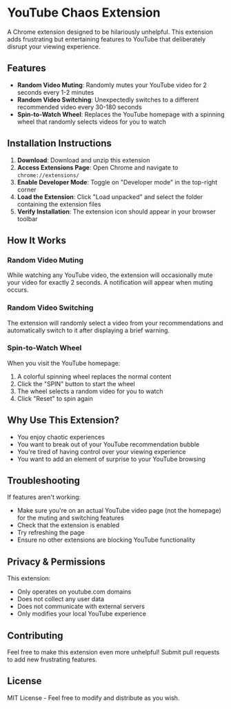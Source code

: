 # YouTube Chaos Extension

A Chrome extension designed to be hilariously unhelpful. This extension adds frustrating but entertaining features to YouTube that deliberately disrupt your viewing experience.

## Features

- **Random Video Muting**: Randomly mutes your YouTube video for 2 seconds every 1-2 minutes
- **Random Video Switching**: Unexpectedly switches to a different recommended video every 30-180 seconds
- **Spin-to-Watch Wheel**: Replaces the YouTube homepage with a spinning wheel that randomly selects videos for you to watch

## Installation Instructions

1. **Download**: Download and unzip this extension
2. **Access Extensions Page**: Open Chrome and navigate to `chrome://extensions/`
3. **Enable Developer Mode**: Toggle on "Developer mode" in the top-right corner
4. **Load the Extension**: Click "Load unpacked" and select the folder containing the extension files
5. **Verify Installation**: The extension icon should appear in your browser toolbar

## How It Works

### Random Video Muting
While watching any YouTube video, the extension will occasionally mute your video for exactly 2 seconds. A notification will appear when muting occurs.

### Random Video Switching
The extension will randomly select a video from your recommendations and automatically switch to it after displaying a brief warning.

### Spin-to-Watch Wheel
When you visit the YouTube homepage:
1. A colorful spinning wheel replaces the normal content
2. Click the "SPIN" button to start the wheel
3. The wheel selects a random video for you to watch
4. Click "Reset" to spin again

## Why Use This Extension?

- You enjoy chaotic experiences
- You want to break out of your YouTube recommendation bubble
- You're tired of having control over your viewing experience
- You want to add an element of surprise to your YouTube browsing

## Troubleshooting

If features aren't working:
- Make sure you're on an actual YouTube video page (not the homepage) for the muting and switching features
- Check that the extension is enabled
- Try refreshing the page
- Ensure no other extensions are blocking YouTube functionality

## Privacy & Permissions

This extension:
- Only operates on youtube.com domains
- Does not collect any user data
- Does not communicate with external servers
- Only modifies your local YouTube experience

## Contributing

Feel free to make this extension even more unhelpful! Submit pull requests to add new frustrating features.

## License

MIT License - Feel free to modify and distribute as you wish.

